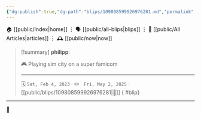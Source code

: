 ```yaml
---
{"dg-publish":true,"dg-path":"blips/109808599926976281.md","permalink":"/blips/109808599926976281/","title":"philipp on mastodon @ 2023-02-04"}
---
```



<div class="transclusion internal-embed is-loaded"><div class="markdown-embed">




🏠 [[public/Index\|home]]  ⋮ 🗣️ [[public/all-blips\|blips]] ⋮  📝 [[public/All Articles\|articles]]  ⋮ 🕰️ [[public/now\|now]]


</div></div>


> [!summary] **philipp**:
>
> 🎮 Playing sim city on a super famicom
> - - -
>
> 🗓️ <code>Sat, Feb 4, 2023</code>  · ✏️ <code> Fri, May 2, 2025</code>  · [[public/blips/109808599926976281\|🔗]]
{ #blip}


- - -

 👾
